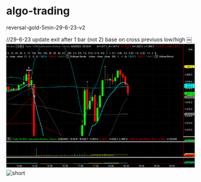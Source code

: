 # algo-trading
reversal-gold-5min-29-6-23-v2

//29-6-23 update exit after 1 bar (not 2) base on cross previuos low/high
￼![chart](unknown-1.png)
![short](unknown-2.png)

